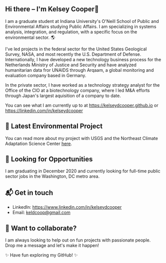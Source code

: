  
## Hi there – I'm Kelsey Cooper👋

I am a graduate student at Indiana University's O'Neill School of Public and Environmental Affairs studying Public Affairs. I am specializing in systems analysis, integration, and regulation, with a specific focus on the environmental sector. 🌎  

I've led projects in the federal sector for the United States Geological Survey, NASA, and most recently the U.S. Department of Defense. Internationally, I have developed a new technology business process for the Netherlands Ministry of Justice and Security and have analyzed humanitarian data fror UNAIDS through Arqaam, a global monitoring and evaluation company based in Germany. 

In the private sector, I have worked as a technology strategy analyst for the Office of the CIO at a biotechnology company, where I led M&A efforts through Japan's largest aquisition of a company to date.

You can see what I am currently up to at https://kelseydcooper.github.io  or https://linkedin.com/in/kelseydcooper


## 🌲 Latest Environmental Project 
You can read more about my project with USGS and the Northeast Climate Adaptation Science Center [here](https://necsc.umass.edu/projects/one-hundred-parks-and-counting-biodiversity-findings-and-outreach-impacts-nationwide). 


## 🔎 Looking for Opportunities 

I am graduating in December 2020 and currently looking for full-time public sector jobs in the Washington, DC metro area. 

## 📬 Get in touch
- LinkedIn: https://www.linkedin.com/in/kelseydcooper
- Email: keldcoop@gmail.com


## 🌿 Want to collaborate? 

I am always looking to help out on fun projects with passionate people. Drop me a message and let's make it happen!  



✨ Have fun exploring my GitHub! ✨


